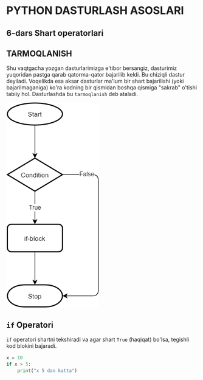 # PYTHON DASTURLASH ASOSLARI

## 6-dars Shart operatorlari

## TARMOQLANISH

Shu vaqtgacha yozgan dasturlarimizga e'tibor bersangiz, dasturimiz yuqoridan pastga qarab qatorma-qator bajarilib keldi. Bu chiziqli dastur deyiladi. Voqelikda esa aksar dasturlar ma'lum bir shart bajarilishi (yoki bajarilmaganiga) ko'ra kodning bir qismidan boshqa qismiga "sakrab" o'tishi tabiiy hol. Dasturlashda bu `tarmoqlanish` deb ataladi. 

![alt text](images/flowchart.png)

## `if` Operatori

`if` operatori shartni tekshiradi va agar shart `True` (haqiqat) bo'lsa, tegishli kod blokini bajaradi.

```python
x = 10
if x > 5:
    print("x 5 dan katta")
```